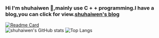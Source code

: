 ### Hi I'm shuhaiwen 👋,mainly use C + + programming.I have a blog,you can click for view.[shuhaiwen's blog](https://shuhaiwen.github.io/)
[![Readme Card](https://github-readme-stats.vercel.app/api/pin/?username=shuhaiwen&bg_color=45,fbc2eb,a6c1ee&repo=shuhaiwen.github.io)](https://github.com/shuhaiwen/shuhaiwen.github.io)
</br>
![shuhaiwen's GitHub stats](https://github-readme-stats.vercel.app/api?username=shuhaiwen&show_icons=true&theme=radical&bg_color=45,fbc2eb,a6c1ee)
![Top Langs](https://github-readme-stats.vercel.app/api/top-langs/?username=shuhaiwen&layout=compact&bg_color=45,fbc2eb,a6c1ee)
<!--
**shuhaiwen/shuhaiwen** is a ✨ _special_ ✨ repository because its `README.md` (this file) appears on your GitHub profile.

Here are some ideas to get you started:

- 🔭 I’m currently working on ...
- 🌱 I’m currently learning ...
- 👯 I’m looking to collaborate on ...
- 🤔 I’m looking for help with ...
- 💬 Ask me about ...
- 📫 How to reach me: ...
- 😄 Pronouns: ...
- ⚡ Fun fact: ...
-->

